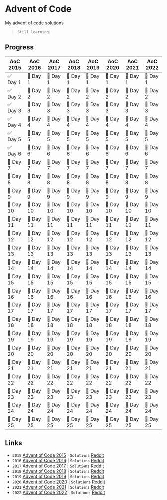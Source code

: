 # Advent of Code
My advent of code solutions
> `Still learning!`

## Progress
| AoC 2015   | AoC 2016   | AoC 2017   | AoC 2018   | AoC 2019   | AoC 2020   | AoC 2021   | AoC 2022   |
| ---------- | ---------- | ---------- | ---------- | ---------- | ---------- | ---------- | ---------- |
| ✅ Day 1   | 🔴 Day 1   | 🔴 Day 1   | 🔴 Day 1   | 🔴 Day 1   | 🔴 Day 1   | 🔴 Day 1   | 🔴 Day 1   |
| ✅ Day 2   | 🔴 Day 2   | 🔴 Day 2   | 🔴 Day 2   | 🔴 Day 2   | 🔴 Day 2   | 🔴 Day 2   | 🔴 Day 2   |
| ✅ Day 3   | 🔴 Day 3   | 🔴 Day 3   | 🔴 Day 3   | 🔴 Day 3   | 🔴 Day 3   | 🔴 Day 3   | 🔴 Day 3   |
| ✅ Day 4   | 🔴 Day 4   | 🔴 Day 4   | 🔴 Day 4   | 🔴 Day 4   | 🔴 Day 4   | 🔴 Day 4   | 🔴 Day 4   |
| ✅ Day 5   | 🔴 Day 5   | 🔴 Day 5   | 🔴 Day 5   | 🔴 Day 5   | 🔴 Day 5   | 🔴 Day 5   | 🔴 Day 5   |
| ✅ Day 6   | 🔴 Day 6   | 🔴 Day 6   | 🔴 Day 6   | 🔴 Day 6   | 🔴 Day 6   | 🔴 Day 6   | 🔴 Day 6   |
| 🔴 Day 7   | 🔴 Day 7   | 🔴 Day 7   | 🔴 Day 7   | 🔴 Day 7   | 🔴 Day 7   | 🔴 Day 7   | 🔴 Day 7   |
| 🔴 Day 8   | 🔴 Day 8   | 🔴 Day 8   | 🔴 Day 8   | 🔴 Day 8   | 🔴 Day 8   | 🔴 Day 8   | 🔴 Day 8   |
| 🔴 Day 9   | 🔴 Day 9   | 🔴 Day 9   | 🔴 Day 9   | 🔴 Day 9   | 🔴 Day 9   | 🔴 Day 9   | 🔴 Day 9   |
| 🔴 Day 10  | 🔴 Day 10  | 🔴 Day 10  | 🔴 Day 10  | 🔴 Day 10  | 🔴 Day 10  | 🔴 Day 10  | 🔴 Day 10  |
| 🔴 Day 11  | 🔴 Day 11  | 🔴 Day 11  | 🔴 Day 11  | 🔴 Day 11  | 🔴 Day 11  | 🔴 Day 11  | 🔴 Day 11  |
| 🔴 Day 12  | 🔴 Day 12  | 🔴 Day 12  | 🔴 Day 12  | 🔴 Day 12  | 🔴 Day 12  | 🔴 Day 12  | 🔴 Day 12  |
| 🔴 Day 13  | 🔴 Day 13  | 🔴 Day 13  | 🔴 Day 13  | 🔴 Day 13  | 🔴 Day 13  | 🔴 Day 13  | 🔴 Day 13  |
| 🔴 Day 14  | 🔴 Day 14  | 🔴 Day 14  | 🔴 Day 14  | 🔴 Day 14  | 🔴 Day 14  | 🔴 Day 14  | 🔴 Day 14  |
| 🔴 Day 15  | 🔴 Day 15  | 🔴 Day 15  | 🔴 Day 15  | 🔴 Day 15  | 🔴 Day 15  | 🔴 Day 15  | 🔴 Day 15  |
| 🔴 Day 16  | 🔴 Day 16  | 🔴 Day 16  | 🔴 Day 16  | 🔴 Day 16  | 🔴 Day 16  | 🔴 Day 16  | 🔴 Day 16  |
| 🔴 Day 17  | 🔴 Day 17  | 🔴 Day 17  | 🔴 Day 17  | 🔴 Day 17  | 🔴 Day 17  | 🔴 Day 17  | 🔴 Day 17  |
| 🔴 Day 18  | 🔴 Day 18  | 🔴 Day 18  | 🔴 Day 18  | 🔴 Day 18  | 🔴 Day 18  | 🔴 Day 18  | 🔴 Day 18  |
| 🔴 Day 19  | 🔴 Day 19  | 🔴 Day 19  | 🔴 Day 19  | 🔴 Day 19  | 🔴 Day 19  | 🔴 Day 19  | 🔴 Day 19  |
| 🔴 Day 20  | 🔴 Day 20  | 🔴 Day 20  | 🔴 Day 20  | 🔴 Day 20  | 🔴 Day 20  | 🔴 Day 20  | 🔴 Day 20  |
| 🔴 Day 21  | 🔴 Day 21  | 🔴 Day 21  | 🔴 Day 21  | 🔴 Day 21  | 🔴 Day 21  | 🔴 Day 21  | 🔴 Day 21  |
| 🔴 Day 22  | 🔴 Day 22  | 🔴 Day 22  | 🔴 Day 22  | 🔴 Day 22  | 🔴 Day 22  | 🔴 Day 22  | 🔴 Day 22  |
| 🔴 Day 23  | 🔴 Day 23  | 🔴 Day 23  | 🔴 Day 23  | 🔴 Day 23  | 🔴 Day 23  | 🔴 Day 23  | 🔴 Day 23  |
| 🔴 Day 24  | 🔴 Day 24  | 🔴 Day 24  | 🔴 Day 24  | 🔴 Day 24  | 🔴 Day 24  | 🔴 Day 24  | 🔴 Day 24  |
| 🔴 Day 25  | 🔴 Day 25  | 🔴 Day 25  | 🔴 Day 25  | 🔴 Day 25  | 🔴 Day 25  | 🔴 Day 25  | 🔴 Day 25  |

## Links
- `2015` [Advent of Code 2015](https://adventofcode.com/2015) | `Solutions` [Reddit](https://www.reddit.com/r/adventofcode/wiki/archives/solution_megathreads/2015/)
- `2016` [Advent of Code 2016](https://adventofcode.com/2016) | `Solutions` [Reddit](https://www.reddit.com/r/adventofcode/wiki/archives/solution_megathreads/2016/)
- `2017` [Advent of Code 2017](https://adventofcode.com/2017) | `Solutions` [Reddit](https://www.reddit.com/r/adventofcode/wiki/archives/solution_megathreads/2017/)
- `2018` [Advent of Code 2018](https://adventofcode.com/2018) | `Solutions` [Reddit](https://www.reddit.com/r/adventofcode/wiki/archives/solution_megathreads/2018/)
- `2019` [Advent of Code 2019](https://adventofcode.com/2019) | `Solutions` [Reddit](https://www.reddit.com/r/adventofcode/wiki/archives/solution_megathreads/2019/)
- `2020` [Advent of Code 2020](https://adventofcode.com/2020) | `Solutions` [Reddit](https://www.reddit.com/r/adventofcode/wiki/archives/solution_megathreads/2020/)
- `2021` [Advent of Code 2021](https://adventofcode.com/2021) | `Solutions` [Reddit](https://www.reddit.com/r/adventofcode/wiki/archives/solution_megathreads/2021/)
- `2022` [Advent of Code 2022](https://adventofcode.com/2022) | `Solutions` [Reddit](https://www.reddit.com/r/adventofcode/wiki/archives/solution_megathreads/2022/)
